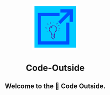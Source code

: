 <p align="center">
  <a href="#">
    <img width="150px" src="Code-Outside-Logo1.png">
  </a>
</p>
<h1 align="center">Code-Outside</h1>
<h2 align="center">Welcome to the 👋 Code Outside.</h2>

